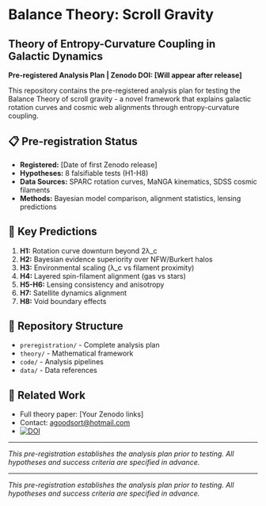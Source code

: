 # Balance Theory: Scroll Gravity

## Theory of Entropy-Curvature Coupling in Galactic Dynamics

**Pre-registered Analysis Plan | Zenodo DOI: [Will appear after release]**

This repository contains the pre-registered analysis plan for testing the Balance Theory of scroll gravity - a novel framework that explains galactic rotation curves and cosmic web alignments through entropy-curvature coupling.

## 📋 Pre-registration Status
- **Registered:** [Date of first Zenodo release]
- **Hypotheses:** 8 falsifiable tests (H1-H8)
- **Data Sources:** SPARC rotation curves, MaNGA kinematics, SDSS cosmic filaments
- **Methods:** Bayesian model comparison, alignment statistics, lensing predictions

## 🎯 Key Predictions
1. **H1:** Rotation curve downturn beyond 2λ_c
2. **H2:** Bayesian evidence superiority over NFW/Burkert halos
3. **H3:** Environmental scaling (λ_c vs filament proximity)
4. **H4:** Layered spin-filament alignment (gas vs stars)
5. **H5-H6:** Lensing consistency and anisotropy
6. **H7:** Satellite dynamics alignment
7. **H8:** Void boundary effects

## 📁 Repository Structure
- `preregistration/` - Complete analysis plan
- `theory/` - Mathematical framework
- `code/` - Analysis pipelines
- `data/` - Data references

## 🔗 Related Work
- Full theory paper: [Your Zenodo links]
- Contact: agoodsort@hotmail.com
- [![DOI](https://zenodo.org/badge/DOI/10.5281/zenodo.17420041.svg)](https://doi.org/10.5281/zenodo.17420041)

---
*This pre-registration establishes the analysis plan prior to testing. All hypotheses and success criteria are specified in advance.*

---
*This pre-registration establishes the analysis plan prior to testing. All hypotheses and success criteria are specified in advance.*
